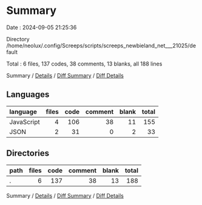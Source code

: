 # Summary

Date : 2024-09-05 21:25:36

Directory /home/neolux/.config/Screeps/scripts/screeps_newbieland_net___21025/default

Total : 6 files,  137 codes, 38 comments, 13 blanks, all 188 lines

Summary / [Details](details.md) / [Diff Summary](diff.md) / [Diff Details](diff-details.md)

## Languages
| language | files | code | comment | blank | total |
| :--- | ---: | ---: | ---: | ---: | ---: |
| JavaScript | 4 | 106 | 38 | 11 | 155 |
| JSON | 2 | 31 | 0 | 2 | 33 |

## Directories
| path | files | code | comment | blank | total |
| :--- | ---: | ---: | ---: | ---: | ---: |
| . | 6 | 137 | 38 | 13 | 188 |

Summary / [Details](details.md) / [Diff Summary](diff.md) / [Diff Details](diff-details.md)